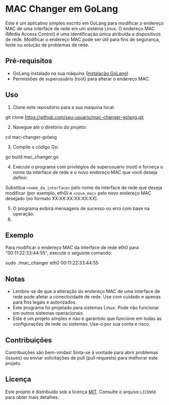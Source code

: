   # MAC Changer em GoLang

Este é um aplicativo simples escrito em GoLang para modificar o endereço MAC de uma interface de rede em um sistema Linux. O endereço MAC (Media Access Control) é uma identificação única atribuída a dispositivos de rede.
Modificar o endereço MAC pode ser útil para fins de segurança, teste ou solução de problemas de rede.

## Pré-requisitos

- GoLang instalado na sua máquina ([Instalação GoLang](https://golang.org/doc/install))
- Permissões de superusuário (root) para alterar o endereço MAC.

## Uso

1. Clone este repositório para a sua máquina local:

git clone https://github.com/seu-usuario/mac-changer-golang.git

2. Navegue até o diretório do projeto:

cd mac-changer-golang

3. Compile o código Go:

go build mac_changer.go

4. Execute o programa com privilégios de superusuário (root) e forneça o nome da interface de rede e o novo endereço MAC que você deseja definir:

Substitua `<nome_da_interface>` pelo nome da interface de rede que deseja modificar (por exemplo, eth0) e `<novo_mac>` pelo novo endereço MAC desejado (no formato XX:XX:XX:XX:XX:XX).

5. O programa exibirá mensagens de sucesso ou erro com base na operação.
6. 
## Exemplo

Para modificar o endereço MAC da interface de rede eth0 para "00:11:22:33:44:55", execute o seguinte comando:

sudo ./mac_changer eth0 00:11:22:33:44:55

## Notas

- Lembre-se de que a alteração do endereço MAC de uma interface de rede pode afetar a conectividade de rede. Use com cuidado e apenas para fins legais e autorizados.
- Este programa foi projetado para sistemas Linux. Pode não funcionar em outros sistemas operacionais.
- Este é um projeto simples e não é garantido que funcione em todas as configurações de rede ou sistemas. Use-o por sua conta e risco.

## Contribuições

Contribuições são bem-vindas! Sinta-se à vontade para abrir problemas (issues) ou enviar solicitações de pull (pull requests) para melhorar este projeto.

## Licença

Este projeto é distribuído sob a licença [MIT](LICENSE). Consulte o arquivo `LICENSE` para obter mais detalhes.
